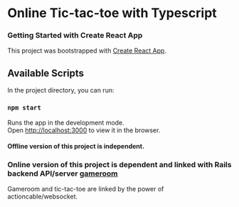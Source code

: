 # Online Tic-tac-toe with Typescript

### Getting Started with Create React App

This project was bootstrapped with [Create React App](https://github.com/facebook/create-react-app).

## Available Scripts

In the project directory, you can run:

### `npm start`

Runs the app in the development mode.\
Open [http://localhost:3000](http://localhost:3000) to view it in the browser.

#### Offline version of this project is independent.

### Online version of this project is dependent and linked with Rails backend API/server [gameroom](https://github.com/nibab-boo/gameroom)
Gameroom and tic-tac-toe are linked by the power of actioncable/websocket.
